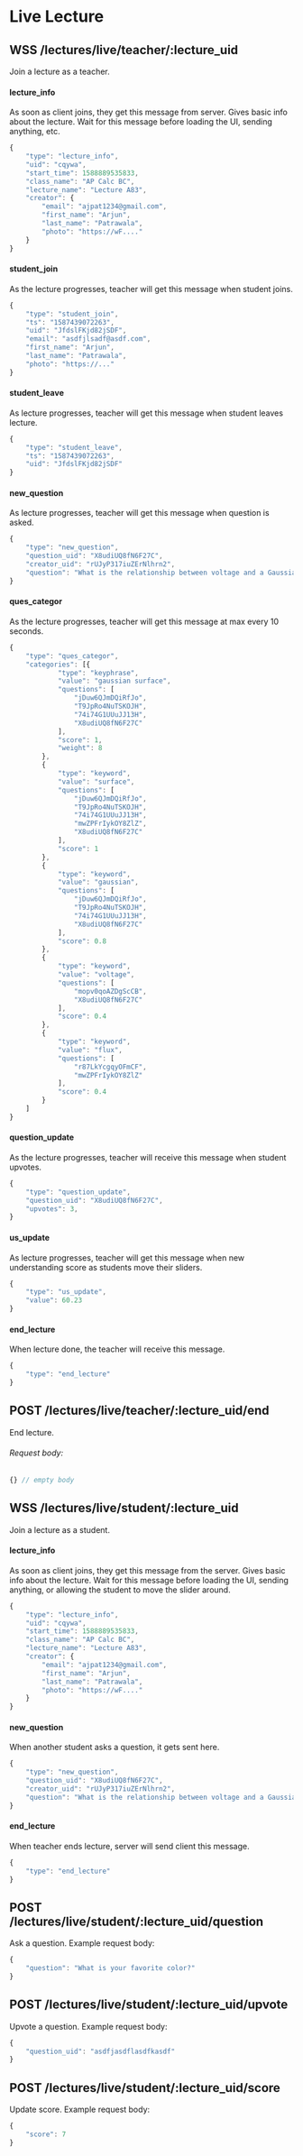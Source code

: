 # Live Lecture

## WSS /lectures/live/teacher/:lecture_uid

Join a lecture as a teacher.

#### lecture_info

As soon as client joins, they get this message from server.
Gives basic info about the lecture.
Wait for this message before loading the UI, sending anything, etc.</td>

```javascript
{
    "type": "lecture_info",
    "uid": "cqywa",
    "start_time": 1588889535833,
    "class_name": "AP Calc BC",
    "lecture_name": "Lecture A83",
    "creator": {
        "email": "ajpat1234@gmail.com",
        "first_name": "Arjun",
        "last_name": "Patrawala",
        "photo": "https://wF...."
    }
}
```

#### student_join

As the lecture progresses, teacher will get this message when student joins.

```javascript
{
    "type": "student_join",
    "ts": "1587439072263",
    "uid": "JfdslFKjd82jSDF",
    "email": "asdfjlsadf@asdf.com",
    "first_name": "Arjun",
    "last_name": "Patrawala",
    "photo": "https://..."
}
```

#### student_leave

As lecture progresses, teacher will get this message when student leaves lecture.

```javascript
{
    "type": "student_leave",
    "ts": "1587439072263",
    "uid": "JfdslFKjd82jSDF"
}
```

#### new_question

As lecture progresses, teacher will get this message when question is asked.</td>

```javascript
{
    "type": "new_question",
    "question_uid": "X8udiUQ8fN6F27C",
    "creator_uid": "rUJyP317iuZErNlhrn2",
    "question": "What is the relationship between voltage and a Gaussian surface?"
}
```

#### ques_categor

As the lecture progresses, teacher will get this message at max every 10 seconds.

```javascript
{
    "type": "ques_categor",
    "categories": [{
            "type": "keyphrase",
            "value": "gaussian surface",
            "questions": [
                "jDuw6QJmDQiRfJo",
                "T9JpRo4NuTSKOJH",
                "74i74G1UUuJJ13H",
                "X8udiUQ8fN6F27C"
            ],
            "score": 1,
            "weight": 8
        },
        {
            "type": "keyword",
            "value": "surface",
            "questions": [
                "jDuw6QJmDQiRfJo",
                "T9JpRo4NuTSKOJH",
                "74i74G1UUuJJ13H",
                "mwZPFrIykOY8ZlZ",
                "X8udiUQ8fN6F27C"
            ],
            "score": 1
        },
        {
            "type": "keyword",
            "value": "gaussian",
            "questions": [
                "jDuw6QJmDQiRfJo",
                "T9JpRo4NuTSKOJH",
                "74i74G1UUuJJ13H",
                "X8udiUQ8fN6F27C"
            ],
            "score": 0.8
        },
        {
            "type": "keyword",
            "value": "voltage",
            "questions": [
                "mopv0qoAZDgScCB",
                "X8udiUQ8fN6F27C"
            ],
            "score": 0.4
        },
        {
            "type": "keyword",
            "value": "flux",
            "questions": [
                "r87LkYcgqyOFmCF",
                "mwZPFrIykOY8ZlZ"
            ],
            "score": 0.4
        }
    ]
}
```

#### question_update

As the lecture progresses, teacher will receive this message when student upvotes.

```javascript
{
    "type": "question_update",
    "question_uid": "X8udiUQ8fN6F27C",
    "upvotes": 3,
}
```

#### us_update

As lecture progresses, teacher will get this message when new understanding score as students move their sliders.

```javascript
{
    "type": "us_update",
    "value": 60.23
}
```

#### end_lecture

When lecture done, the teacher will receive this message.

```javascript
{
    "type": "end_lecture"
}
```

## POST /lectures/live/teacher/:lecture_uid/end

End lecture.

###### Request body:

```javascript
{} // empty body
```

## WSS /lectures/live/student/:lecture_uid

Join a lecture as a student.

#### lecture_info

As soon as client joins, they get this message from the server.
Gives basic info about the lecture.
Wait for this message before loading the UI, sending anything, or allowing the student to move the slider around.

```javascript
{
    "type": "lecture_info",
    "uid": "cqywa",
    "start_time": 1588889535833,
    "class_name": "AP Calc BC",
    "lecture_name": "Lecture A83",
    "creator": {
        "email": "ajpat1234@gmail.com",
        "first_name": "Arjun",
        "last_name": "Patrawala",
        "photo": "https://wF...."
    }
}
```

#### new_question

When another student asks a question, it gets sent here.

```javascript
{
    "type": "new_question",
    "question_uid": "X8udiUQ8fN6F27C",
    "creator_uid": "rUJyP317iuZErNlhrn2",
    "question": "What is the relationship between voltage and a Gaussian surface?"
}
```

#### end_lecture

When teacher ends lecture, server will send client this message.

```javascript
{
    "type": "end_lecture"
}
```

## POST /lectures/live/student/:lecture_uid/question

Ask a question.
Example request body:

```javascript
{
    "question": "What is your favorite color?"
}
```

## POST /lectures/live/student/:lecture_uid/upvote

Upvote a question.
Example request body:

```javascript
{
    "question_uid": "asdfjasdflasdfkasdf"
}
```

## POST /lectures/live/student/:lecture_uid/score

Update score.
Example request body:
```javascript
{
    "score": 7
}
